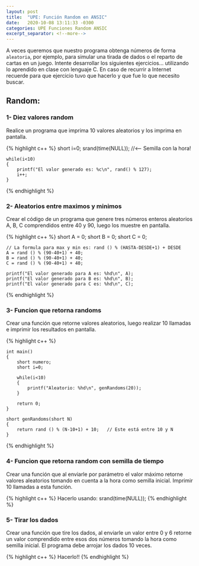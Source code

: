 ```yaml
---
layout: post
title:  "UPE: Función Random en ANSIC"
date:   2020-10-08 13:11:33 -0300
categories: UPE Funciones Random ANSIC
excerpt_separator: <!--more-->
---
```



A veces queremos que nuestro programa obtenga números de forma `aleatoria`, por ejemplo, para simular una tirada de dados o el reparto de cartas en un juego. Intente desarrollar los siguientes ejercicios... <!--more--> utilizando lo aprendido en clase con lenguaje C. En caso de recurrir a Internet recuerde para que ejercicio tuvo que hacerlo y que fue lo que necesito buscar.

## Random:

### 1- Diez valores random
Realice un programa que imprima 10 valores aleatorios y los imprima en pantalla.

{% highlight c++ %}
    short i=0;
    srand(time(NULL)); //<-- Semilla con la hora!

    while(i<10)
    {
        printf("El valor generado es: %c\n", rand() % 127);
        i++;
    }
{% endhighlight %}

### 2- Aleatorios entre maximos y minimos
Crear el código de un programa que genere tres números enteros aleatorios A, B, C comprendidos entre 40 y 90, luego los muestre en pantalla.

{% highlight c++ %}
    short A = 0;
    short B = 0;
    short C = 0;

    // La formula para max y min es: rand () % (HASTA-DESDE+1) + DESDE
    A = rand () % (90-40+1) + 40;
    B = rand () % (90-40+1) + 40;
    C = rand () % (90-40+1) + 40;

    printf("El valor generado para A es: %hd\n", A);
    printf("El valor generado para B es: %hd\n", B);
    printf("El valor generado para C es: %hd\n", C);
{% endhighlight %}

### 3- Funcion que retorna randoms
Crear una función que retorne valores aleatorios, luego realizar 10 llamadas e imprimir los resultados en pantalla.

{% highlight c++ %}

    int main()
    {
        short numero;
        short i=0;

        while(i<10)
        {
            printf("Aleatorio: %hd\n", genRandoms(20));
        }
        
        return 0;
    }

    short genRandoms(short N)
    {
        return rand () % (N-10+1) + 10;   // Este está entre 10 y N
    }

{% endhighlight %}

### 4- Funcion que retorna random con semilla de tiempo
Crear una función que al enviarle por parámetro el valor máximo retorne valores aleatorios tomando en cuenta a la hora como semilla inicial. Imprimir 10 llamadas a esta función.

{% highlight c++ %}
    Hacerlo usando: srand(time(NULL));
{% endhighlight %}

### 5- Tirar los dados
Crear una función que tire los dados, al enviarle un valor entre 0 y 6 retorne un valor comprendido entre esos dos números tomando la hora como semilla inicial. El programa debe arrojar los dados 10 veces.

{% highlight c++ %}
    Hacerlo!!
{% endhighlight %}